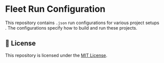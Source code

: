 # Fleet Run Configuration

This repository contains `.json` run configurations for various project setups . The configurations specify how to build and run these projects.
  
## 📄 License

This repository is licensed under the [MIT License](LICENSE).
